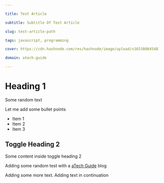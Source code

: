 ```yaml
---

title: Test Article

subtitle: Subtitle Of Test Article

slug: test-article-path

tags: javascript, programming

cover: https://cdn.hashnode.com/res/hashnode/image/upload/v1653808454814/o1njHTdqy.png

domain: atech.guide

---
```


# Heading 1

Some random text

Let me add some bullet points

- Item 1
- Item 2
- Item 3

## Toggle Heading 2

Some content inside toggle heading 2

Adding some random test with a [aTech Guide](https://atech.guide/) blog

Adding some more text. Adding text in continuation